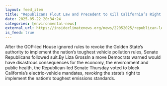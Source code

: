 ```yaml
---
layout: feed_item
title: "Republicans Flout Law and Precedent to Kill California’s Right to Clean Air"
date: 2025-05-22 20:34:24
categories: [environmental-news]
external_url: https://insideclimatenews.org/news/22052025/republican-led-senate-blocks-california-right-to-clean-air/
is_feed: true
---
```


After the GOP-led House ignored rules to revoke the Golden State’s authority to implement the nation’s toughest vehicle pollution rules, Senate Republicans followed suit.By Liza GrossIn a move Democrats warned would have disastrous consequences for the economy, the environment and public health, the Republican-led Senate Thursday voted to block California’s electric-vehicle mandates, revoking the state’s right to implement the nation’s toughest emissions standards.&nbsp;&nbsp;&nbsp;

